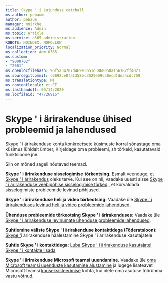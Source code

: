 ```yaml
---
title: Skype ' i kujunduse catchall
ms.author: pebaum
author: pebaum
manager: mnirkhe
ms.audience: Admin
ms.topic: article
ms.service: o365-administration
ROBOTS: NOINDEX, NOFOLLOW
localization_priority: Normal
ms.collection: Adm_O365
ms.custom:
- "9000702"
- "2601"
ms.openlocfilehash: 96f5a34707d469e3651d3868058a156182ff4021
ms.sourcegitcommit: c6692ce0fa1358ec3529e59ca0ecdfdea4cdc759
ms.translationtype: MT
ms.contentlocale: et-EE
ms.lasthandoff: 09/14/2020
ms.locfileid: "47726915"
---
```

# <a name="skype-for-business-common-issues-and-resolutions"></a>Skype ' i ärirakenduse ühised probleemid ja lahendused 

Skype ' i ärirakenduse kohta konkreetsete küsimuste korral sõnastage oma küsimus lühidalt ümber, Kirjeldage oma probleemi, sh tõrkeid, kasutatavaid funktsioone jne. 

Siin on mõned sageli nõutavad teemad.

**Skype ' i ärirakenduse sisselogimise tõrkeotsing.** Esmalt veenduge, et [Skype ' i ärirakendus](https://admin.microsoft.com/Adminportal/Home?source=applauncher#/servicehealth) oleks terve. Kui see on nii, vaadake uuesti sisse [Skype ' i ärirakenduse veebipõhise sisselogimise tõrked](https://docs.microsoft.com/SkypeForBusiness/set-up-skype-for-business-online/troubleshooting-sign-in-errors-for-admins#check-for-common-causes-of-skype-for-business-online-sign-in-errors) , et kõrvaldada sisselogimiste probleemide levinud põhjused.
 
**Skype ' i ärirakenduse heli ja video tõrkeotsing:** Vaadake üle [Skype ' i ärirakenduses levinud heli ja video probleemide lahendused](https://support.office.com/article/Troubleshoot-audio-and-video-in-Skype-for-Business-62777bc6-c52b-47ae-84ba-a8905c3b71dc). 

**Ühenduse probleemide tõrkeotsing Skype ' i ärirakenduses:** Vaadake üle [Skype ' i ärirakenduse levinumate ühenduse probleemide lahendused](https://support.office.com/article/troubleshoot-connection-issues-in-skype-for-business-ca302828-783f-425c-bbe2-356348583771).

**Suhtlemine väliste Skype ' i ärirakenduse kontaktidega (Föderatsioon):** [Skype '](https://docs.microsoft.com/SkypeForBusiness/set-up-skype-for-business-online/allow-users-to-contact-external-skype-for-business-users)i ärirakenduse häälestamine Skype ' i ärirakenduse kasutajatele

**Suhtle Skype ' i kontaktidega:** [Luba Skype ' i ärirakenduse kasutajatel Skype ' i kontakte lisada](https://docs.microsoft.com/SkypeForBusiness/set-up-skype-for-business-online/let-skype-for-business-users-add-skype-contacts)

**Skype ' i ärirakenduse Microsoft teamsi uuendamine.** Vaadake üle [oma Microsoft teamsi uuenduste kasutamise alustamine](https://docs.microsoft.com/microsoftteams/upgrade-start-here) ja lugege lisateavet Microsoft teamsi [kooseksisteerimise](https://docs.microsoft.com/microsoftteams/coexistence-chat-calls-presence) kohta, kui olete oma asutuse töörühma vastu võtnud. 